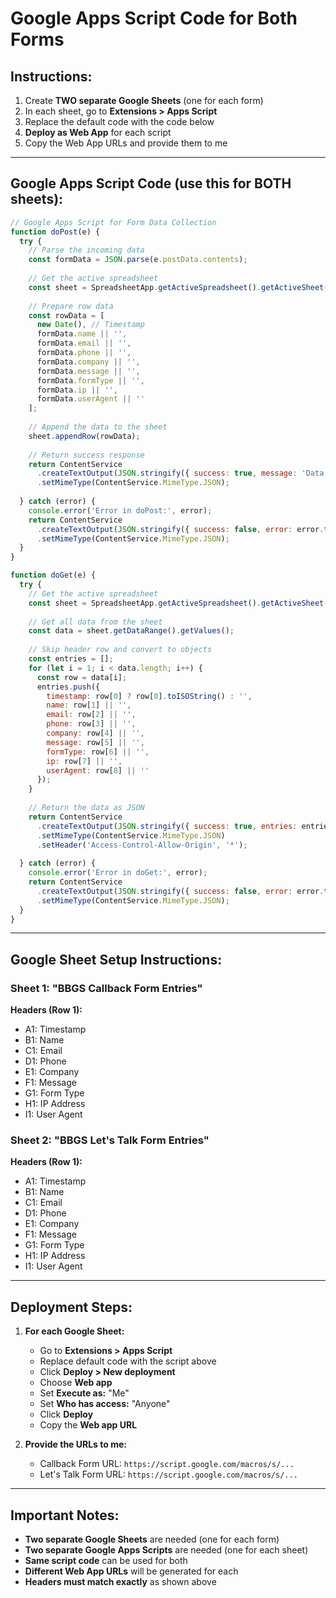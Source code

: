 # Google Apps Script Code for Both Forms

## Instructions:
1. Create **TWO separate Google Sheets** (one for each form)
2. In each sheet, go to **Extensions > Apps Script**
3. Replace the default code with the code below
4. **Deploy as Web App** for each script
5. Copy the Web App URLs and provide them to me

---

## Google Apps Script Code (use this for BOTH sheets):

```javascript
// Google Apps Script for Form Data Collection
function doPost(e) {
  try {
    // Parse the incoming data
    const formData = JSON.parse(e.postData.contents);
    
    // Get the active spreadsheet
    const sheet = SpreadsheetApp.getActiveSpreadsheet().getActiveSheet();
    
    // Prepare row data
    const rowData = [
      new Date(), // Timestamp
      formData.name || '',
      formData.email || '',
      formData.phone || '',
      formData.company || '',
      formData.message || '',
      formData.formType || '',
      formData.ip || '',
      formData.userAgent || ''
    ];
    
    // Append the data to the sheet
    sheet.appendRow(rowData);
    
    // Return success response
    return ContentService
      .createTextOutput(JSON.stringify({ success: true, message: 'Data saved successfully' }))
      .setMimeType(ContentService.MimeType.JSON);
      
  } catch (error) {
    console.error('Error in doPost:', error);
    return ContentService
      .createTextOutput(JSON.stringify({ success: false, error: error.toString() }))
      .setMimeType(ContentService.MimeType.JSON);
  }
}

function doGet(e) {
  try {
    // Get the active spreadsheet
    const sheet = SpreadsheetApp.getActiveSpreadsheet().getActiveSheet();
    
    // Get all data from the sheet
    const data = sheet.getDataRange().getValues();
    
    // Skip header row and convert to objects
    const entries = [];
    for (let i = 1; i < data.length; i++) {
      const row = data[i];
      entries.push({
        timestamp: row[0] ? row[0].toISOString() : '',
        name: row[1] || '',
        email: row[2] || '',
        phone: row[3] || '',
        company: row[4] || '',
        message: row[5] || '',
        formType: row[6] || '',
        ip: row[7] || '',
        userAgent: row[8] || ''
      });
    }
    
    // Return the data as JSON
    return ContentService
      .createTextOutput(JSON.stringify({ success: true, entries: entries }))
      .setMimeType(ContentService.MimeType.JSON)
      .setHeader('Access-Control-Allow-Origin', '*');
      
  } catch (error) {
    console.error('Error in doGet:', error);
    return ContentService
      .createTextOutput(JSON.stringify({ success: false, error: error.toString() }))
      .setMimeType(ContentService.MimeType.JSON);
  }
}
```

---

## Google Sheet Setup Instructions:

### Sheet 1: "BBGS Callback Form Entries"
**Headers (Row 1):**
- A1: Timestamp
- B1: Name  
- C1: Email
- D1: Phone
- E1: Company
- F1: Message
- G1: Form Type
- H1: IP Address
- I1: User Agent

### Sheet 2: "BBGS Let's Talk Form Entries"  
**Headers (Row 1):**
- A1: Timestamp
- B1: Name
- C1: Email  
- D1: Phone
- E1: Company
- F1: Message
- G1: Form Type
- H1: IP Address
- I1: User Agent

---

## Deployment Steps:

1. **For each Google Sheet:**
   - Go to **Extensions > Apps Script**
   - Replace default code with the script above
   - Click **Deploy > New deployment**
   - Choose **Web app**
   - Set **Execute as:** "Me"
   - Set **Who has access:** "Anyone"
   - Click **Deploy**
   - Copy the **Web app URL**

2. **Provide the URLs to me:**
   - Callback Form URL: `https://script.google.com/macros/s/...`
   - Let's Talk Form URL: `https://script.google.com/macros/s/...`

---

## Important Notes:

- **Two separate Google Sheets** are needed (one for each form)
- **Two separate Google Apps Scripts** are needed (one for each sheet)
- **Same script code** can be used for both
- **Different Web App URLs** will be generated for each
- **Headers must match exactly** as shown above 